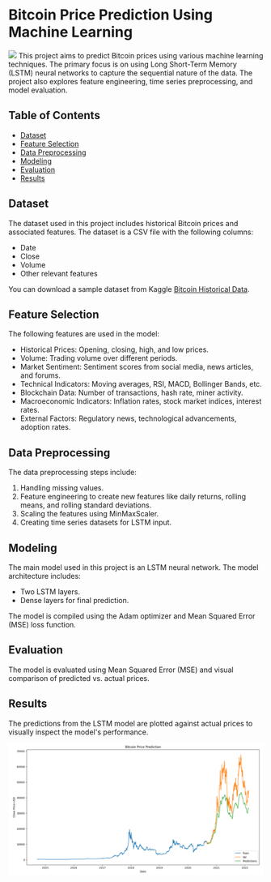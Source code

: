 # Bitcoin Price Prediction Using Machine Learning
![](https://changelly.com/blog/wp-content/uploads/2024/02/BTC-price-prediction-1.png)
This project aims to predict Bitcoin prices using various machine learning techniques. 
The primary focus is on using Long Short-Term Memory (LSTM) neural networks to capture the sequential nature of the data. 
The project also explores feature engineering, time series preprocessing, and model evaluation.

## Table of Contents

- [Dataset](#dataset)
- [Feature Selection](#feature-selection)
- [Data Preprocessing](#data-preprocessing)
- [Modeling](#modeling)
- [Evaluation](#evaluation)
- [Results](#results)

## Dataset

The dataset used in this project includes historical Bitcoin prices and associated features. The dataset is a CSV file with the following columns:

- Date
- Close
- Volume
- Other relevant features

You can download a sample dataset from Kaggle [Bitcoin Historical Data]([https://www.kaggle.com/mczielinski/bitcoin-historical-data](https://www.kaggle.com/datasets/meetnagadia/bitcoin-stock-data-sept-17-2014-august-24-2021)).

## Feature Selection

The following features are used in the model:

- Historical Prices: Opening, closing, high, and low prices.
- Volume: Trading volume over different periods.
- Market Sentiment: Sentiment scores from social media, news articles, and forums.
- Technical Indicators: Moving averages, RSI, MACD, Bollinger Bands, etc.
- Blockchain Data: Number of transactions, hash rate, miner activity.
- Macroeconomic Indicators: Inflation rates, stock market indices, interest rates.
- External Factors: Regulatory news, technological advancements, adoption rates.

## Data Preprocessing

The data preprocessing steps include:

1. Handling missing values.
2. Feature engineering to create new features like daily returns, rolling means, and rolling standard deviations.
3. Scaling the features using MinMaxScaler.
4. Creating time series datasets for LSTM input.

## Modeling

The main model used in this project is an LSTM neural network. The model architecture includes:

- Two LSTM layers.
- Dense layers for final prediction.

The model is compiled using the Adam optimizer and Mean Squared Error (MSE) loss function.

## Evaluation

The model is evaluated using Mean Squared Error (MSE) and visual comparison of predicted vs. actual prices.

## Results

The predictions from the LSTM model are plotted against actual prices to visually inspect the model's performance.

![Prediction Plot](https://github.com/AmiraQadry/Bitcoin-Price-Prediction/blob/main/Bitcoin%20Price%20Prediction.png)
